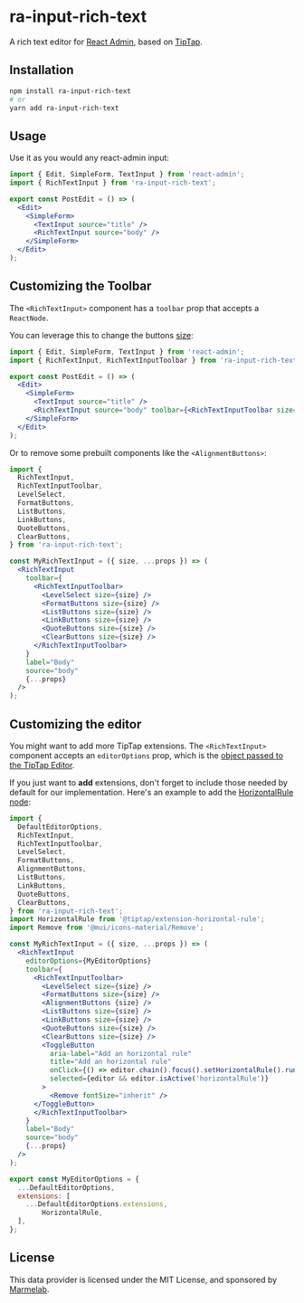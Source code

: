 # ra-input-rich-text

A rich text editor for [React Admin](http://marmelab.com/react-admin), based on [TipTap](https://www.tiptap.dev/).

## Installation

```sh
npm install ra-input-rich-text
# or
yarn add ra-input-rich-text
```

## Usage

Use it as you would any react-admin input:

```jsx
import { Edit, SimpleForm, TextInput } from 'react-admin';
import { RichTextInput } from 'ra-input-rich-text';

export const PostEdit = () => (
  <Edit>
    <SimpleForm>
      <TextInput source="title" />
      <RichTextInput source="body" />
    </SimpleForm>
  </Edit>
);
```

## Customizing the Toolbar

The `<RichTextInput>` component has a `toolbar` prop that accepts a `ReactNode`.

You can leverage this to change the buttons [size](#api):

```jsx
import { Edit, SimpleForm, TextInput } from 'react-admin';
import { RichTextInput, RichTextInputToolbar } from 'ra-input-rich-text';

export const PostEdit = () => (
  <Edit>
    <SimpleForm>
      <TextInput source="title" />
      <RichTextInput source="body" toolbar={<RichTextInputToolbar size="large" />} />
    </SimpleForm>
  </Edit>
);
```

Or to remove some prebuilt components like the `<AlignmentButtons>`:

```jsx
import {
  RichTextInput,
  RichTextInputToolbar,
  LevelSelect,
  FormatButtons,
  ListButtons,
  LinkButtons,
  QuoteButtons,
  ClearButtons,
} from 'ra-input-rich-text';

const MyRichTextInput = ({ size, ...props }) => (
  <RichTextInput
    toolbar={
      <RichTextInputToolbar>
        <LevelSelect size={size} />
        <FormatButtons size={size} />
        <ListButtons size={size} />
        <LinkButtons size={size} />
        <QuoteButtons size={size} />
        <ClearButtons size={size} />
      </RichTextInputToolbar>
    }
    label="Body"
    source="body"
    {...props}
  />
);
```

## Customizing the editor

You might want to add more TipTap extensions. The `<RichTextInput>` component accepts an `editorOptions` prop, which is the [object passed to the TipTap Editor](https://www.tiptap.dev/guide/configuration).

If you just want to **add** extensions, don't forget to include those needed by default for our implementation. Here's an example to add the [HorizontalRule node](https://www.tiptap.dev/api/nodes/horizontal-rule):

```jsx
import {
  DefaultEditorOptions,
  RichTextInput,
  RichTextInputToolbar,
  LevelSelect,
  FormatButtons,
  AlignmentButtons,
  ListButtons,
  LinkButtons,
  QuoteButtons,
  ClearButtons,
} from 'ra-input-rich-text';
import HorizontalRule from '@tiptap/extension-horizontal-rule';
import Remove from '@mui/icons-material/Remove';

const MyRichTextInput = ({ size, ...props }) => (
  <RichTextInput
    editorOptions={MyEditorOptions}
    toolbar={
      <RichTextInputToolbar>
        <LevelSelect size={size} />
        <FormatButtons size={size} />
        <AlignmentButtons {size} />
        <ListButtons size={size} />
        <LinkButtons size={size} />
        <QuoteButtons size={size} />
        <ClearButtons size={size} />
        <ToggleButton
          aria-label="Add an horizontal rule"
          title="Add an horizontal rule"
          onClick={() => editor.chain().focus().setHorizontalRule().run()}
          selected={editor && editor.isActive('horizontalRule')}
        >
          <Remove fontSize="inherit" />
      </ToggleButton>
      </RichTextInputToolbar>
    }
    label="Body"
    source="body"
    {...props}
  />
);

export const MyEditorOptions = {
  ...DefaultEditorOptions,
  extensions: [
    ...DefaultEditorOptions.extensions,
        HorizontalRule,
  ],
};
```

## License

This data provider is licensed under the MIT License, and sponsored by [Marmelab](https://marmelab.com).
